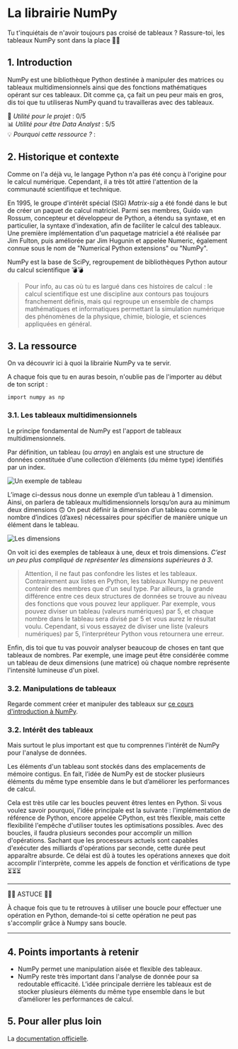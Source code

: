 # La librairie NumPy
Tu t'inquiétais de n'avoir toujours pas croisé de tableaux ? Rassure-toi, les tableaux NumPy sont dans la place 🤘🤘

## 1. Introduction
NumPy est une bibliothèque Python destinée à manipuler des matrices ou tableaux multidimensionnels ainsi que des fonctions mathématiques opérant sur ces tableaux. Dit comme ça, ça fait un peu peur mais en gros, dis toi que tu utiliseras NumPy quand tu travailleras avec des tableaux.

📌 *Utilité pour le projet* : 0/5<br/>
📊 *Utilité pour être Data Analyst* : 5/5<br/>
💡 *Pourquoi cette ressource ?* :

## 2. Historique et contexte
Comme on l'a déjà vu, le langage Python n'a pas été conçu à l'origine pour le calcul numérique. Cependant, il a très tôt attiré l'attention de la communauté scientifique et technique.

En 1995, le groupe d'intérêt spécial (SIG) *Matrix-sig* a été fondé dans le but de créer un paquet de calcul matriciel. Parmi ses membres, Guido van Rossum, concepteur et développeur de Python, a étendu sa syntaxe, et en particulier, la syntaxe d'indexation, afin de faciliter le calcul des tableaux. Une première implémentation d'un paquetage matriciel a été réalisée par Jim Fulton, puis améliorée par Jim Hugunin et appelée Numeric, également connue sous le nom de "Numerical Python extensions" ou "NumPy".

NumPy est la base de SciPy, regroupement de bibliothèques Python autour du calcul scientifique 💣💣

> Pour info, au cas où tu es largué dans ces histoires de calcul : le calcul scientifique est une discipline aux contours pas toujours franchement définis, mais qui regroupe un ensemble de champs mathématiques et informatiques permettant la simulation numérique des phénomènes de la physique, chimie, biologie, et sciences appliquées en général.

## 3. La ressource
On va découvrir ici à quoi la librairie NumPy va te servir.

A chaque fois que tu en auras besoin, n'oublie pas de l'importer au début de ton script : 

`import numpy as np`

### 3.1. Les tableaux multidimensionnels
Le principe fondamental de NumPy est l'apport de tableaux multidimensionnels.

Par définition, un tableau (ou *array*) en anglais est une structure de données constituée d’une collection d’éléments (du même type) identifiés par un index.

![Un exemple de tableau](https://codeforwin.org/wp-content/uploads/2015/07/array-and-array-index-representation.png)

L’image ci-dessus nous donne un exemple d’un tableau à 1 dimension. Ainsi, on parlera de tableaux multidimensionnels lorsqu’on aura au minimum deux dimensions 🙃 On peut définir la dimension d’un tableau comme le nombre d’indices (d’axes) nécessaires pour spécifier de manière unique un élément dans le tableau. 

![Les dimensions](https://www.w3resource.com/w3r_images/numpy-array-xyz-axis.png)

On voit ici des exemples de tableaux à une, deux et trois dimensions. *C’est un peu plus compliqué de représenter les dimensions supérieures à 3*.

>Attention, il ne faut pas confondre les listes et les tableaux. Contrairement aux listes en Python, les tableaux Numpy ne peuvent contenir des membres que d'un seul type. Par ailleurs, la grande différence entre ces deux structures de données se trouve au niveau des fonctions que vous pouvez leur appliquer. Par exemple, vous pouvez diviser un tableau (valeurs numériques) par 5, et chaque nombre dans le tableau sera divisé par 5 et vous aurez le résultat voulu. Cependant, si vous essayez de diviser une liste (valeurs numériques) par 5, l’interpréteur Python vous retournera une erreur.

Enfin, dis toi que tu vas pouvoir analyser beaucoup de choses en tant que tableaux de nombres. Par exemple, une image peut être considérée comme un tableau de deux dimensions (une matrice) où chaque nombre représente l'intensité lumineuse d'un pixel. 


### 3.2. Manipulations de tableaux

Regarde comment créer et manipuler des tableaux sur [ce cours d'introduction à NumPy](https://courspython.com/apprendre-numpy.html).

### 3.2. Intérêt des tableaux
Mais surtout le plus important est que tu comprennes l'intérêt de NumPy pour l'analyse de données.

Les éléments d'un tableau sont stockés dans des emplacements de mémoire contigus. En fait, l’idée de NumPy est de stocker plusieurs éléments du même type ensemble dans le but d’améliorer les performances de calcul.

Cela est très utile car les boucles peuvent êtres lentes en Python. Si vous voulez savoir pourquoi, l'idée principale est la suivante : l'implémentation de référence de Python, encore appelée CPython, est très flexible, mais cette flexibilité l'empêche d'utiliser toutes les optimisations possibles. Avec des boucles, il faudra plusieurs secondes pour accomplir un million d'opérations. Sachant que les processeurs actuels sont capables d'exécuter des milliards d'opérations par seconde, cette durée peut apparaître absurde. Ce délai est dû à toutes les opérations annexes que doit accomplir l'interprète, comme les appels de fonction et vérifications de type ⏳⏳⏳

___

🔧🔧 ASTUCE 🔧🔧

À chaque fois que tu te retrouves à utiliser une boucle pour effectuer une opération en Python, demande-toi si cette opération ne peut pas s'accomplir grâce à Numpy sans boucle.

___


## 4. Points importants à retenir
- NumPy permet une manipulation aisée et flexible des tableaux. 
- NumPy reste très important dans l'analyse de donnée pour sa redoutable efficacité. L’idée principale derrière les tableaux est de stocker plusieurs éléments du même type ensemble dans le but d’améliorer les performances de calcul.

## 5. Pour aller plus loin
La [documentation officielle](https://numpy.org/doc/stable/reference/).
